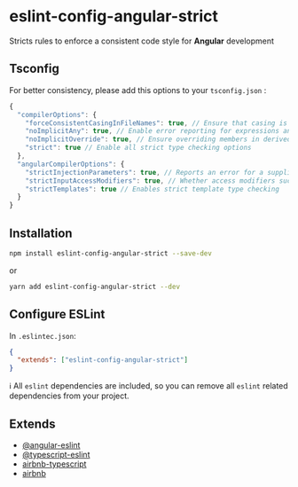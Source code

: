# eslint-config-angular-strict

Stricts rules to enforce a consistent code style for **Angular** development

## Tsconfig

For better consistency, please add this options to your `tsconfig.json` :

```javascript
{
  "compilerOptions": {
    "forceConsistentCasingInFileNames": true, // Ensure that casing is correct in imports
    "noImplicitAny": true, // Enable error reporting for expressions and declarations with an implied any type
    "noImplicitOverride": true, // Ensure overriding members in derived classes are marked with an override modifier
    "strict": true // Enable all strict type checking options
  },
  "angularCompilerOptions": {
    "strictInjectionParameters": true, // Reports an error for a supplied parameter whose injection type cannot be determined
    "strictInputAccessModifiers": true, // Whether access modifiers such as private/protected/readonly are honored when assigning a binding expression to an @Input()
    "strictTemplates": true // Enables strict template type checking
  }
}
```

## Installation

```sh
npm install eslint-config-angular-strict --save-dev
```

or

```sh
yarn add eslint-config-angular-strict --dev
```

## Configure ESLint

In `.eslintec.json`:

```json
{
  "extends": ["eslint-config-angular-strict"]
}
```

ℹ️ All `eslint` dependencies are included, so you can remove all `eslint` related dependencies from your project.

## Extends

- [@angular-eslint](https://github.com/angular-eslint/angular-eslint)
- [@typescript-eslint](https://github.com/typescript-eslint/typescript-eslint)
- [airbnb-typescript](https://github.com/iamturns/eslint-config-airbnb-typescript)
- [airbnb](https://github.com/airbnb/javascript)
